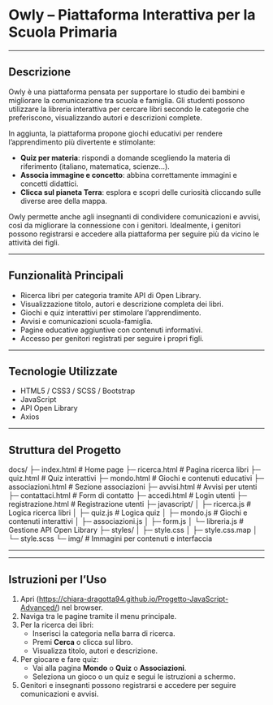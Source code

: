 # Owly – Piattaforma Interattiva per la Scuola Primaria

---

## Descrizione
Owly è una piattaforma pensata per supportare lo studio dei bambini e migliorare la comunicazione tra scuola e famiglia. Gli studenti possono utilizzare la libreria interattiva per cercare libri secondo le categorie che preferiscono, visualizzando autori e descrizioni complete.  

In aggiunta, la piattaforma propone giochi educativi per rendere l’apprendimento più divertente e stimolante:  
- **Quiz per materia**: rispondi a domande scegliendo la materia di riferimento (italiano, matematica, scienze…).  
- **Associa immagine e concetto**: abbina correttamente immagini e concetti didattici.  
- **Clicca sul pianeta Terra**: esplora e scopri delle curiosità cliccando sulle diverse aree della mappa.  

Owly permette anche agli insegnanti di condividere comunicazioni e avvisi, così da migliorare la connessione con i genitori. Idealmente, i genitori possono registrarsi e accedere alla piattaforma per seguire più da vicino le attività dei figli.

---

## Funzionalità Principali
- Ricerca libri per categoria tramite API di Open Library.  
- Visualizzazione titolo, autori e descrizione completa dei libri.  
- Giochi e quiz interattivi per stimolare l’apprendimento.  
- Avvisi e comunicazioni scuola-famiglia.  
- Pagine educative aggiuntive con contenuti informativi.  
- Accesso per genitori registrati per seguire i propri figli.

---

## Tecnologie Utilizzate
- HTML5 / CSS3 / SCSS / Bootstrap
- JavaScript  
- API Open Library  
- Axios 

---

## Struttura del Progetto
docs/
├─ index.html # Home page
├─ ricerca.html # Pagina ricerca libri
├─ quiz.html # Quiz interattivi
├─ mondo.html # Giochi e contenuti educativi
├─ associazioni.html # Sezione associazioni
├─ avvisi.html # Avvisi per utenti
├─ contattaci.html # Form di contatto
├─ accedi.html # Login utenti
├─ registrazione.html # Registrazione utenti
├─ javascript/
│ ├─ ricerca.js # Logica ricerca libri
│ ├─ quiz.js # Logica quiz
│ ├─ mondo.js # Giochi e contenuti interattivi
│ ├─ associazioni.js
│ ├─ form.js
│ └─ libreria.js # Gestione API Open Library
├─ styles/
│ ├─ style.css
│ ├─ style.css.map
│ └─ style.scss
└─ img/ # Immagini per contenuti e interfaccia

---


---

## Istruzioni per l’Uso
1. Apri (https://chiara-dragotta94.github.io/Progetto-JavaScript-Advanced/) nel browser.  
2. Naviga tra le pagine tramite il menu principale.  
3. Per la ricerca dei libri:
   - Inserisci la categoria nella barra di ricerca.  
   - Premi **Cerca** o clicca sul libro.  
   - Visualizza titolo, autori e descrizione.
4. Per giocare e fare quiz:
   - Vai alla pagina **Mondo** o **Quiz** o **Associazioni**.  
   - Seleziona un gioco o un quiz e segui le istruzioni a schermo.  
5. Genitori e insegnanti possono registrarsi e accedere per seguire comunicazioni e avvisi.
